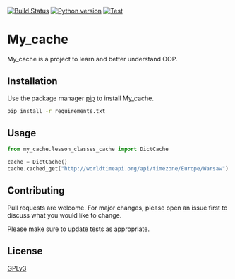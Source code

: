 [![Build Status](https://travis-ci.org/MalSemik/My_cache.svg?branch=main)](https://travis-ci.org/MalSemik/My_cache)
[![Python version](https://img.shields.io/badge/Python-3.7-blue)](https://www.python.org/downloads/release/python-370/)
[![Test](https://img.shields.io/badge/test-pytest-orange)](https://docs.pytest.org/en/stable/)
# My_cache
My_cache is a project to learn and better understand OOP.

## Installation

Use the package manager [pip](https://pip.pypa.io/en/stable/) to install My_cache.

```bash
pip install -r requirements.txt
```

## Usage

```python
from my_cache.lesson_classes_cache import DictCache

cache = DictCache()
cache.cached_get("http://worldtimeapi.org/api/timezone/Europe/Warsaw").status_code
```

## Contributing
Pull requests are welcome. For major changes, please open an issue first to discuss what you would like to change.

Please make sure to update tests as appropriate.

## License
[GPLv3](https://www.gnu.org/licenses/gpl-3.0.html)